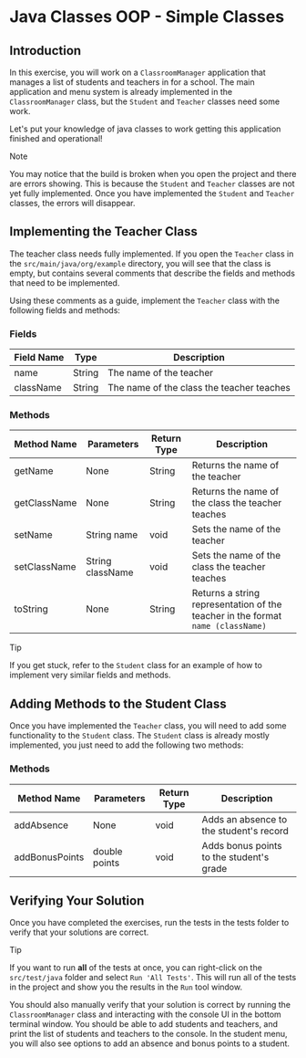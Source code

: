 # Java Classes OOP - Simple Classes

## Introduction

In this exercise, you will work on a `ClassroomManager` application that
manages a list of students and teachers in for a school.  The main application
and menu system is already implemented in the `ClassroomManager` class, but
the `Student` and `Teacher` classes need some work.

Let's put your knowledge of java classes to work getting this application
finished and operational!

> [!NOTE]
> You may notice that the build is broken when you open the project and there are errors showing. This is because the
> `Student` and `Teacher` classes are not yet fully implemented.  Once you have implemented the `Student` and
> `Teacher` classes, the errors will disappear.

## Implementing the Teacher Class

The teacher class needs fully implemented.  If you open the `Teacher` class in
the `src/main/java/org/example` directory, you will see that the class is
empty, but contains several comments that describe the fields and methods that
need to be implemented.

Using these comments as a guide, implement the `Teacher` class with the
following fields and methods:

### Fields

| Field Name | Type   | Description              |
|------------|--------|--------------------------|
| name       | String | The name of the teacher  |
| className  | String | The name of the class the teacher teaches |

### Methods

| Method Name | Parameters | Return Type | Description                                                                    |
|-------------|------------|-------------|--------------------------------------------------------------------------------|
| getName     | None       | String      | Returns the name of the teacher                                                |
| getClassName| None       | String      | Returns the name of the class the teacher teaches                              |
| setName     | String name| void        | Sets the name of the teacher                                                   |
| setClassName| String className | void   | Sets the name of the class the teacher teaches                                 |
| toString    | None       | String      | Returns a string representation of the teacher in the format `name (className)` |

> [!TIP]
> If you get stuck, refer to the `Student` class for an example of 
> how to implement very similar fields and methods.

## Adding Methods to the Student Class

Once you have implemented the `Teacher` class, you will need to add some
functionality to the `Student` class.  The `Student` class is already
mostly implemented, you just need to add the following two methods:

### Methods

| Method Name | Parameters | Return Type | Description                                                                    |
|-------------|------------|-------------|--------------------------------------------------------------------------------|
| addAbsence | None       | void        | Adds an absence to the student's record                                        |
| addBonusPoints | double points | void | Adds bonus points to the student's grade                                       |

## Verifying Your Solution

Once you have completed the exercises, run the tests in the tests folder to
verify that your solutions are correct.

> [!TIP]
> If you want to run **all** of the tests at once, you can right-click on the
> `src/test/java` folder and select `Run 'All Tests'`.  This will run all of
> the tests in the project and show you the results in the `Run` tool window.

You should also manually verify that your solution is correct by running the
`ClassroomManager` class and interacting with the console UI in the bottom 
terminal window.  You should be able to add students and teachers, and print
the list of students and teachers to the console.  In the student menu,
you will also see options to add an absence and bonus points to a student.

